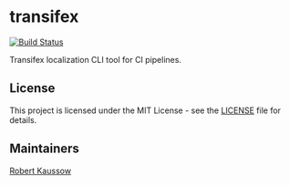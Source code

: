 # transifex

[![Build Status](https://drone.owncloud.com/api/badges/owncloud-ci/transifex/status.svg)](https://drone.owncloud.com/owncloud-ci/transifex)

Transifex localization CLI tool for CI pipelines.

## License

This project is licensed under the MIT License - see the [LICENSE](LICENSE) file for details.

## Maintainers

[Robert Kaussow](https://github.com/xoxys/)
